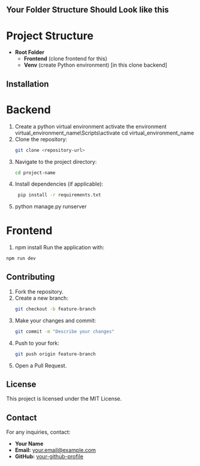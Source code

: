 ## Your Folder Structure Should Look like this 
# Project Structure

- **Root Folder**
  - **Frontend** (clone frontend for this)
  - **Venv** (create Python environment) [in this clone backend]
## Installation
# Backend
1. Create a python virtual environment 
   activate the environment virtual_environment_name\Scripts\activate
   cd virtual_environment_name
2. Clone the repository:
   ```bash
   git clone <repository-url>
   ```
3. Navigate to the project directory:
   ```bash
   cd project-name
   ```
4. Install dependencies (if applicable):
   ```bash
    pip install -r requirements.txt
   ```
5. python manage.py runserver

# Frontend
1. npm install
Run the application with:
```bash
npm run dev
```

## Contributing
1. Fork the repository.
2. Create a new branch:
   ```bash
   git checkout -b feature-branch
   ```
3. Make your changes and commit:
   ```bash
   git commit -m "Describe your changes"
   ```
4. Push to your fork:
   ```bash
   git push origin feature-branch
   ```
5. Open a Pull Request.

## License
This project is licensed under the MIT License.

## Contact
For any inquiries, contact:
- **Your Name**
- **Email:** your.email@example.com
- **GitHub:** [your-github-profile](https://github.com/your-github-profile)

